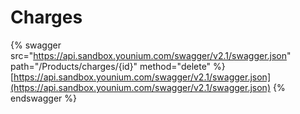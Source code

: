 # Charges

{% swagger src="https://api.sandbox.younium.com/swagger/v2.1/swagger.json" path="/Products/charges/{id}" method="delete" %}
[https://api.sandbox.younium.com/swagger/v2.1/swagger.json](https://api.sandbox.younium.com/swagger/v2.1/swagger.json)
{% endswagger %}
